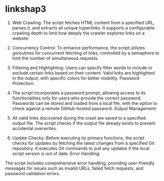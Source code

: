 # linkshap3

1) Web Crawling:
The script fetches HTML content from a specified URL, parses it, and extracts all unique hyperlinks.
It supports a configurable crawling depth to limit how deeply the crawler explores links on a website.

2) Concurrency Control:
To enhance performance, the script utilizes goroutines for concurrent fetching of links, controlled by a semaphore to limit the number of simultaneous requests.

3) Filtering and Highlighting:
Users can specify filter words to include or exclude certain links based on their content.
Valid links are highlighted in the output, with specific colors for better visibility.
Password Protection:

4) The script incorporates a password prompt, allowing access to its functionalities only for users who provide the correct password.
Passwords can be stored and loaded from a local file, with the option to check against a remote GitHub-hosted password.
Output Management:

5) All valid links discovered during the crawl are saved to a specified output file.
The script checks if the output file already exists to prevent accidental overwrites.

6) Update Checks:
Before executing its primary functions, the script checks for updates by fetching the latest changes from a specified Git repository.
It executes Git commands to pull any updates if the local script version is out of date.
Error Handling:

The script includes comprehensive error handling, providing user-friendly messages for issues such as invalid URLs, failed fetch requests, and password validation errors.
